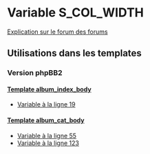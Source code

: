 # Variable S_COL_WIDTH
[Explication sur le forum des forums](http://forum.forumactif.com/t294113-listing-des-variables#S_COL_WIDTH)
## Utilisations dans les templates
### Version phpBB2
#### [Template album_index_body](subsilver/album_index_body.md)
* [Variable à la ligne 19](../subsilver/album_index_body.tpl#L19)
#### [Template album_cat_body](subsilver/album_cat_body.md)
* [Variable à la ligne 55](../subsilver/album_cat_body.tpl#L55)
* [Variable à la ligne 123](../subsilver/album_cat_body.tpl#L123)